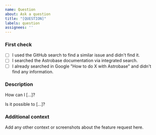 ```yaml
---
name: Question
about: Ask a question
title: "[QUESTION]"
labels: question
assignees: ''
---
```


### First check

* [ ] I used the GitHub search to find a similar issue and didn't find it.
* [ ] I searched the Astrobase documentation via integrated search.
* [ ] I already searched in Google "How to do X with Astrobase" and didn't find any information.

### Description

How can I [...]?

Is it possible to [...]?

### Additional context

Add any other context or screenshots about the feature request here.
